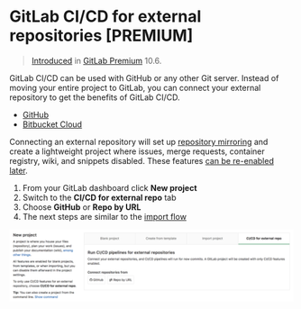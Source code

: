 # GitLab CI/CD for external repositories **[PREMIUM]**

>[Introduced][ee-4642] in [GitLab Premium][eep] 10.6.

GitLab CI/CD can be used with GitHub or any other Git server.
Instead of moving your entire project to GitLab, you can connect your
external repository to get the benefits of GitLab CI/CD. 

- [GitHub](github_integration.md)
- [Bitbucket Cloud](bitbucket_integration.md)

Connecting an external repository will set up [repository mirroring][mirroring]
and create a lightweight project where issues, merge requests, container
registry, wiki, and snippets disabled. These features
[can be re-enabled later][settings].

1. From your GitLab dashboard click **New project**
1. Switch to the **CI/CD for external repo** tab
1. Choose **GitHub** or **Repo by URL**
1. The next steps are similar to the [import flow](../../user/project/import/index.md)

![CI/CD for external repository project creation](img/ci_cd_for_external_repo.png)

[ee-4642]: https://gitlab.com/gitlab-org/gitlab-ee/merge_requests/4642
[eep]: https://about.gitlab.com/products/
[mirroring]: ../../workflow/repository_mirroring.md
[settings]: ../../user/project/settings/index.md#sharing-and-permissions
